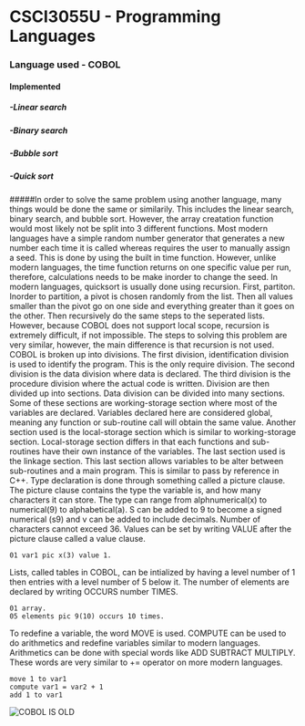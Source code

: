 # CSCI3055U - Programming Languages
### Language used - COBOL
#### Implemented
##### -Linear search
##### -Binary search
##### -Bubble sort
##### -Quick sort

#####In order to solve the same problem using another language, many things would be done the same or similarily. This includes the linear search, binary search, and bubble sort. However, the array creatation function would most likely not be split into 3 different functions. Most modern languages have a simple random number generator that generates a new number each time it is called whereas requires the user to manually assign a seed. This is done by using the built in time function. However, unlike modern languages, the time function returns on one specific value per run, therefore, calculations needs to be make inorder to change the seed. In modern languages, quicksort is usually done using recursion. First, partiton. Inorder to partition, a pivot is chosen randomly from the list. Then all values smaller than the pivot go on one side and everything greater than it goes on the other. Then recursively do the same steps to the seperated lists. However, because COBOL does not support local scope, recursion is extremely difficult, if not impossible. The steps to solving this problem are very similar, however, the main difference is that recursion is not used.
COBOL is broken up into divisions. The first division, identification division is used to identify the program. This is the only require division. The second division is the data division where data is declared. The third division is the procedure division where the actual code is written. Division are then divided up into sections. Data division can be divided into many sections. Some of these sections are working-storage section where most of the variables are declared. Variables declared here are considered global, meaning any function or sub-routine call will obtain the same value. Another section used is the local-storage section which is similar to working-storage section. Local-storage section differs in that each functions and sub-routines have their own instance of the variables. The last section used is the linkage section. This last section allows variables to be alter between sub-routines and a main program. This is similar to pass by reference in C++. 
Type declaration is done through something called a picture clause. The picture clause contains the type the variable is, and how many characters it can store. The type can range from alphnumerical(x) to numerical(9) to alphabetical(a). S can be added to 9 to become a signed numerical (s9) and v can be added to include decimals. Number of characters cannot exceed 36. Values can be set by writing VALUE after the picture clause called a value clause.
```COBOL
01 var1 pic x(3) value 1.
```
Lists, called tables in COBOL, can be intialized by having a level number of 1 then entries with a level number of 5 below it. The number of elements are declared by writing OCCURS number TIMES.

```COBOL
01 array.
05 elements pic 9(10) occurs 10 times.
```
To redefine a variable, the word MOVE is used. COMPUTE can be used to do arithmetics and redefine variables similar to modern languages. Arithmetics can be done with special words like ADD SUBTRACT MULTIPLY. These words are very similar to += operator on more modern languages.
```COBOL
move 1 to var1
compute var1 = var2 + 1
add 1 to var1
```

![COBOL IS OLD](https://octodex.github.com/images/father_timeout.jpg  "COBOL IS OLD" )
